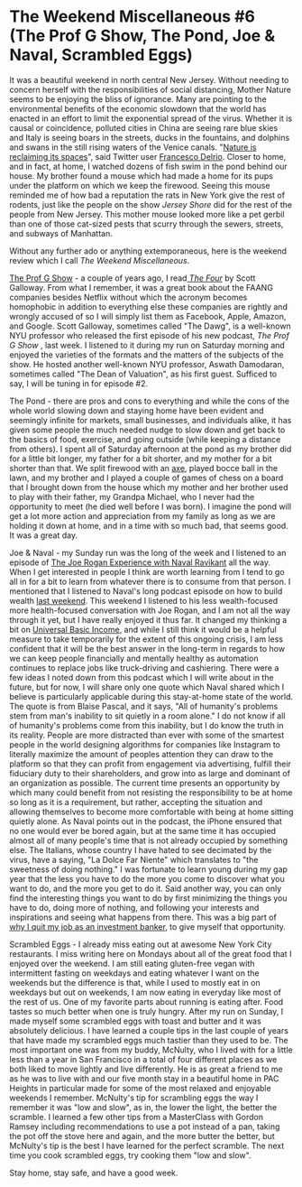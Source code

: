 # The Weekend Miscellaneous #6 (The Prof G Show, The Pond, Joe &amp; Naval, Scrambled Eggs)

It was a beautiful weekend in north central New Jersey. Without needing to concern herself with the responsibilities of social distancing, Mother Nature seems to be enjoying the bliss of ignorance. Many are pointing to the environmental benefits of the economic slowdown that the world has enacted in an effort to limit the exponential spread of the virus. Whether it is causal or coincidence, polluted cities in China are seeing rare blue skies and Italy is seeing boars in the streets, ducks in the fountains, and dolphins and swans in the still rising waters of the Venice canals. "[Nature is reclaiming its spaces](https://twitter.com/Cosodelirante?ref_src=twsrc%5Etfw%7Ctwcamp%5Etweetembed%7Ctwterm%5E1239203236927680512&ref_url=https%3A%2F%2Fhappymag.tv%2Fhow-coronavirus-is-unexpectedly-benefiting-the-environment%2F)", said Twitter user [Francesco Delrio](https://twitter.com/Cosodelirante?ref_src=twsrc%5Etfw%7Ctwcamp%5Etweetembed%7Ctwterm%5E1239203236927680512&ref_url=https%3A%2F%2Fhappymag.tv%2Fhow-coronavirus-is-unexpectedly-benefiting-the-environment%2F). Closer to home, and in fact, at home, I watched dozens of fish swim in the pond behind our house. My brother found a mouse which had made a home for its pups under the platform on which we keep the firewood. Seeing this mouse reminded me of how bad a reputation the rats in New York give the rest of rodents, just like the people on the show _Jersey Shore_ did for the rest of the people from New Jersey. This mother mouse looked more like a pet gerbil than one of those cat-sized pests that scurry through the sewers, streets, and subways of Manhattan.

Without any further ado or anything extemporaneous, here is the weekend review which I call  _The Weekend Miscellaneous_.

[The Prof G Show](https://podcasts.apple.com/us/podcast/the-prof-g-show-with-scott-galloway/id1498802610) \- a couple of years ago, I read[ ](https://www.amazon.com/Four-Hidden-Amazon-Facebook-Google/dp/0525501223)_[The Four](https://www.amazon.com/Four-Hidden-Amazon-Facebook-Google/dp/0525501223)_ by Scott Galloway. From what I remember, it was a great book about the FAANG companies besides Netflix without which the acronym becomes homophobic in addition to everything else these companies are rightly and wrongly accused of so I will simply list them as Facebook, Apple, Amazon, and Google. Scott Galloway, sometimes called "The Dawg", is a well-known NYU professor who released the first episode of his new podcast, _The Prof G Show_ , last week. I listened to it during my run on Saturday morning and enjoyed the varieties of the formats and the matters of the subjects of the show. He hosted another well-known NYU professor, Aswath Damodaran, sometimes called "The Dean of Valuation", as his first guest. Sufficed to say, I will be tuning in for episode #2.

The Pond - there are pros and cons to everything and while the cons of the whole world slowing down and staying home have been evident and seemingly infinite for markets, small businesses, and individuals alike, it has given some people the much needed nudge to slow down and get back to the basics of food, exercise, and going outside (while keeping a distance from others). I spent all of Saturday afternoon at the pond as my brother did for a little bit longer, my father for a bit shorter, and my mother for a bit shorter than that. We split firewood with an [axe](https://www.amazon.com/Fiskars-Core-Maul-Inch-751110-1003/dp/B014M9LQGG), played bocce ball in the lawn, and my brother and I played a couple of games of chess on a board that I brought down from the house which my mother and her brother used to play with their father, my Grandpa Michael, who I never had the opportunity to meet (he died well before I was born). I imagine the pond will get a lot more action and appreciation from my family as long as we are holding it down at home, and in a time with so much bad, that seems good. It was a great day.

Joe & Naval - my Sunday run was the long of the week and I listened to an episode of [The Joe Rogan Experience with Naval Ravikant](https://podcasts.apple.com/us/podcast/1309-naval-ravikant/id360084272?i=1000440636786) all the way. When I get interested in people I think are worth learning from I tend to go all in for a bit to learn from whatever there is to consume from that person. I mentioned that I listened to Naval's long podcast episode on how to build wealth [last weekend](https://blogofjake.com/2020/03/16/the-weekend-miscellaneous-5-nj-toll-booth-the-salt-house-ferriss-kornfield-how-to-get-rich-catch-phrase-knives-out/). This weekend I listened to his less wealth-focused more health-focused conversation with Joe Rogan, and I am not all the way through it yet, but I have really enjoyed it thus far. It changed my thinking a bit on [Universal Basic Income](https://blogofjake.com/2020/03/17/universal-basic-income/), and while I still think it would be a helpful measure to take temporarily for the extent of this ongoing crisis, I am less confident that it will be the best answer in the long-term in regards to how we can keep people financially and mentally healthy as automation continues to replace jobs like truck-driving and cashiering. There were a few ideas I noted down from this podcast which I will write about in the future, but for now, I will share only one quote which Naval shared which I believe is particularly applicable during this stay-at-home state of the world. The quote is from Blaise Pascal, and it says, "All of humanity's problems stem from man's inability to sit quietly in a room alone." I do not know if all of humanity's problems come from this inability, but I do know the truth in its reality. People are more distracted than ever with some of the smartest people in the world designing algorithms for companies like Instagram to literally maximize the amount of peoples attention they can draw to the platform so that they can profit from engagement via advertising, fulfill their fiduciary duty to their shareholders, and grow into as large and dominant of an organization as possible. The current time presents an opportunity by which many could benefit from not resisting the responsibility to be at home so long as it is a requirement, but rather, accepting the situation and allowing themselves to become more comfortable with being at home sitting quietly alone. As Naval points out in the podcast, the iPhone ensured that no one would ever be bored again, but at the same time it has occupied almost all of many people's time that is not already occupied by something else. The Italians, whose country I have hated to see decimated by the virus, have a saying, "La Dolce Far Niente" which translates to "the sweetness of doing nothing." I was fortunate to learn young during my gap year that the less you have to do the more you come to discover what you want to do, and the more you get to do it. Said another way, you can only find the interesting things you want to do by first minimizing the things you have to do, doing more of nothing, and following your interests and inspirations and seeing what happens from there. This was a big part of [why I quit my job as an investment banker](https://blogofjake.com/2020/01/13/why-i-quit-my-job-as-an-investment-banker/), to give myself that opportunity.

Scrambled Eggs - I already miss eating out at awesome New York City restaurants. I miss writing here on Mondays about all of the great food that I enjoyed over the weekend. I am still eating gluten-free vegan with intermittent fasting on weekdays and eating whatever I want on the weekends but the difference is that, while I used to mostly eat in on weekdays but out on weekends, I am now eating in everyday like most of the rest of us. One of my favorite parts about running is eating after. Food tastes so much better when one is truly hungry. After my run on Sunday, I made myself some scrambled eggs with toast and butter and it was absolutely delicious. I have learned a couple tips in the last couple of years that have made my scrambled eggs much tastier than they used to be. The most important one was from my buddy, McNulty, who I lived with for a little less than a year in San Francisco in a total of four different places as we both liked to move lightly and live differently. He is as great a friend to me as he was to live with and our five month stay in a beautiful home in PAC Heights in particular made for some of the most relaxed and enjoyable weekends I remember. McNulty's tip for scrambling eggs the way I remember it was "low and slow", as in, the lower the light, the better the scramble. I learned a few other tips from a MasterClass with Gordon Ramsey including recommendations to use a pot instead of a pan, taking the pot off the stove here and again, and the more butter the better, but McNulty's tip is the best I have learned for the perfect scramble. The next time you cook scrambled eggs, try cooking them "low and slow".

Stay home, stay safe, and have a good week.
